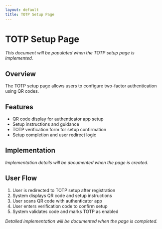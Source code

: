```yaml
---
layout: default
title: TOTP Setup Page
---
```


# TOTP Setup Page

*This document will be populated when the TOTP setup page is implemented.*

## Overview

The TOTP setup page allows users to configure two-factor authentication using QR codes.

## Features

- QR code display for authenticator app setup
- Setup instructions and guidance
- TOTP verification form for setup confirmation
- Setup completion and user redirect logic

## Implementation

*Implementation details will be documented when the page is created.*

## User Flow

1. User is redirected to TOTP setup after registration
2. System displays QR code and setup instructions
3. User scans QR code with authenticator app
4. User enters verification code to confirm setup
5. System validates code and marks TOTP as enabled

*Detailed implementation will be documented when the page is completed.*